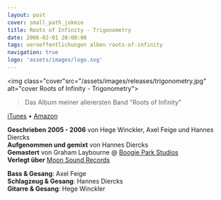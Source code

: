 ```yaml
---
layout: post
cover: small_path_jokmie
title: Roots of Infinity - Trigonometry
date: 2006-02-01 20:00:00
tags: veroeffentlichungen alben roots-of-infinity
navigation: true
logo: 'assets/images/logo.svg'
---
```


<img class="cover"src="/assets/images/releases/trigonometry.jpg" alt="cover Roots of Infinity - Trigonometry">

> Das Album meiner allerersten Band "Roots of Infinity"

<!-- more -->

[iTunes](https://itunes.apple.com/us/album/trigonometry/id793517248) &bull; [Amazon](http://www.amazon.de/gp/product/B000MGAZ9I?qid=1449784703)

__Geschrieben 2005 - 2006__ von Hege Winckler, Axel Feige und Hannes Diercks  
__Aufgenommen und gemixt__ von Hannes Diercks  
__Gemastert__ von Graham Laybourne @ [Boogie Park Studios](http://www.boogiepark.de/)  
__Verlegt über__ [Moon Sound Records](http://www.moonsound-records.de/)

__Bass & Gesang__: Axel Feige  
__Schlagzeug & Gesang__: Hannes Diercks  
__Gitarre & Gesang__: Hege Winckler  